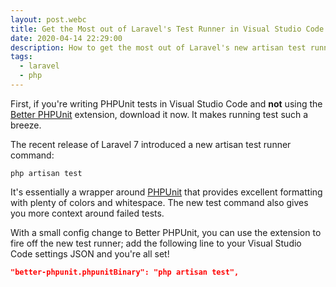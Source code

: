 ```yaml
---
layout: post.webc
title: Get the Most out of Laravel's Test Runner in Visual Studio Code
date: 2020-04-14 22:29:00
description: How to get the most out of Laravel's new artisan test runner in Visual Studio Code.
tags:
  - laravel
  - php
---
```


First, if you're writing PHPUnit tests in Visual Studio Code and **not** using the [Better PHPUnit](https://marketplace.visualstudio.com/items?itemName=calebporzio.better-phpunit) extension, download it now. It makes running test such a breeze.

The recent release of Laravel 7 introduced a new artisan test runner command:

```shell
php artisan test
```

It's essentially a wrapper around [PHPUnit](https://phpunit.de/) that provides excellent formatting with plenty of colors and whitespace. The new test command also gives you more context around failed tests.

With a small config change to Better PHPUnit, you can use the extension to fire off the new test runner; add the following line to your Visual Studio Code settings JSON and you're all set!

```json
"better-phpunit.phpunitBinary": "php artisan test",
```
